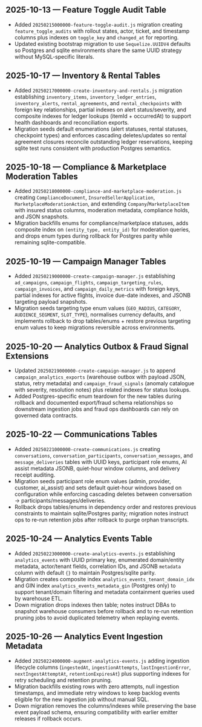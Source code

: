 ## 2025-10-13 — Feature Toggle Audit Table
- Added `20250215000000-feature-toggle-audit.js` migration creating `feature_toggle_audits` with rollout states, actor, ticket, and timestamp columns plus indexes on `toggle_key` and `changed_at` for reporting.
- Updated existing bootstrap migration to use `Sequelize.UUIDV4` defaults so Postgres and sqlite environments share the same UUID strategy without MySQL-specific literals.

## 2025-10-17 — Inventory & Rental Tables
- Added `20250217000000-create-inventory-and-rentals.js` migration establishing `inventory_items`, `inventory_ledger_entries`, `inventory_alerts`, `rental_agreements`, and `rental_checkpoints` with foreign key relationships, partial indexes on alert status/severity, and composite indexes for ledger lookups (itemId + occurredAt) to support health dashboards and reconciliation exports.
- Migration seeds default enumerations (alert statuses, rental statuses, checkpoint types) and enforces cascading deletes/updates so rental agreement closures reconcile outstanding ledger reservations, keeping sqlite test runs consistent with production Postgres semantics.

## 2025-10-18 — Compliance & Marketplace Moderation Tables
- Added `20250218000000-compliance-and-marketplace-moderation.js` creating `ComplianceDocument`, `InsuredSellerApplication`, `MarketplaceModerationAction`, and extending `Company`/`MarketplaceItem` with insured status columns, moderation metadata, compliance holds, and JSON snapshots.
- Migration backfills enums for compliance/marketplace statuses, adds composite index on `(entity_type, entity_id)` for moderation queries, and drops enum types during rollback for Postgres parity while remaining sqlite-compatible.

## 2025-10-19 — Campaign Manager Tables
- Added `20250219000000-create-campaign-manager.js` establishing `ad_campaigns`, `campaign_flights`, `campaign_targeting_rules`, `campaign_invoices`, and `campaign_daily_metrics` with foreign keys, partial indexes for active flights, invoice due-date indexes, and JSONB targeting payload snapshots.
- Migration seeds targeting type enum values (`GEO_RADIUS`, `CATEGORY`, `AUDIENCE_SEGMENT`, `SLOT_TYPE`), normalises currency defaults, and implements rollback to drop tables/enums + restore previous targeting enum values to keep migrations reversible across environments.

## 2025-10-20 — Analytics Outbox & Fraud Signal Extensions
- Updated `20250219000000-create-campaign-manager.js` to append `campaign_analytics_exports` (warehouse outbox with payload JSON, status, retry metadata) and `campaign_fraud_signals` (anomaly catalogue with severity, resolution notes) plus related indexes for status lookups.
- Added Postgres-specific enum teardown for the new tables during rollback and documented export/fraud schema relationships so downstream ingestion jobs and fraud ops dashboards can rely on governed data contracts.

## 2025-10-22 — Communications Tables
- Added `20250221000000-create-communications.js` creating `conversations`, `conversation_participants`, `conversation_messages`, and `message_deliveries` tables with UUID keys, participant role enums, AI assist metadata JSONB, quiet-hour window columns, and delivery receipt auditing.
- Migration seeds participant role enum values (admin, provider, customer, ai_assist) and sets default quiet-hour windows based on configuration while enforcing cascading deletes between conversation → participants/messages/deliveries.
- Rollback drops tables/enums in dependency order and restores previous constraints to maintain sqlite/Postgres parity; migration notes instruct ops to re-run retention jobs after rollback to purge orphan transcripts.

## 2025-10-24 — Analytics Events Table
- Added `20250223000000-create-analytics-events.js` establishing `analytics_events` with UUID primary key, enumerated domain/entity metadata, actor/tenant fields, correlation IDs, and JSONB `metadata` column with default `{}` to maintain Postgres/sqlite parity.
- Migration creates composite index `analytics_events_tenant_domain_idx` and GIN index `analytics_events_metadata_gin` (Postgres only) to support tenant/domain filtering and metadata containment queries used by warehouse ETL.
- Down migration drops indexes then table; notes instruct DBAs to snapshot warehouse consumers before rollback and to re-run retention pruning jobs to avoid duplicated telemetry when replaying events.

## 2025-10-26 — Analytics Event Ingestion Metadata
- Added `20250224000000-augment-analytics-events.js` adding ingestion lifecycle columns (`ingestedAt`, `ingestionAttempts`, `lastIngestionError`, `nextIngestAttemptAt`, `retentionExpiresAt`) plus supporting indexes for retry scheduling and retention pruning.
- Migration backfills existing rows with zero attempts, null ingestion timestamps, and immediate retry windows to keep backlog events eligible for the new ingestion job without manual SQL.
- Down migration removes the columns/indexes while preserving the base event payload schema, ensuring compatibility with earlier emitter releases if rollback occurs.
